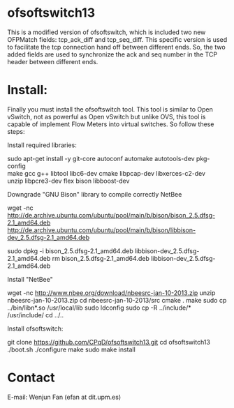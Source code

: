 # ofsoftswitch13

This is a modified version of ofsoftswitch, which is included two new OFPMatch fields: tcp_ack_diff and tcp_seq_diff.
This specific version is used to facilitate the tcp connection hand off between different ends. So, the two added fields are used to
synchronize the ack and seq number in the TCP header between different ends.



# Install:

Finally you must install the ofsoftswitch tool. This tool is similar to Open vSwitch, not as powerful as Open vSwitch but unlike OVS, this tool is capable of implement Flow Meters into virtual switches. So follow these steps:

Install required libraries:

sudo apt-get install -y git-core autoconf automake autotools-dev pkg-config \
     make gcc g++ libtool libc6-dev cmake libpcap-dev libxerces-c2-dev \
     unzip libpcre3-dev flex bison libboost-dev

Downgrade "GNU Bison" library to compile correctly NetBee

wget -nc http://de.archive.ubuntu.com/ubuntu/pool/main/b/bison/bison_2.5.dfsg-2.1_amd64.deb \
         http://de.archive.ubuntu.com/ubuntu/pool/main/b/bison/libbison-dev_2.5.dfsg-2.1_amd64.deb

sudo dpkg -i bison_2.5.dfsg-2.1_amd64.deb libbison-dev_2.5.dfsg-2.1_amd64.deb
rm bison_2.5.dfsg-2.1_amd64.deb libbison-dev_2.5.dfsg-2.1_amd64.deb

Install "NetBee"

wget -nc http://www.nbee.org/download/nbeesrc-jan-10-2013.zip
unzip nbeesrc-jan-10-2013.zip
cd nbeesrc-jan-10-2013/src
cmake .
make
sudo cp ../bin/libn*.so /usr/local/lib
sudo ldconfig
sudo cp -R ../include/* /usr/include/
cd ../..

Install ofsoftswitch:

git clone https://github.com/CPqD/ofsoftswitch13.git
cd ofsoftswitch13
./boot.sh
./configure
make
sudo make install


# Contact
E-mail: Wenjun Fan (efan at dit.upm.es)
